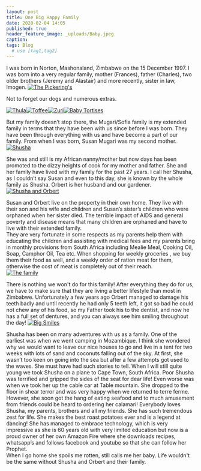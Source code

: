 ```yaml
---
layout: post
title: One Big Happy Family
date: 2020-02-04 14:05
published: true
header_feature_image: _uploads/Baby.jpeg
caption:
tags: Blog
  # use [tag1,tag2]
---
```

I was born in Norton, Mashonaland, Zimbabwe on the 15 December 1997.  I was born into a very regular family, mother (Frances), father (Charles), two older brothers (Jeremy and Alastair) and more recently, sister in law, Imogen.
[![The Pickering's](/_uploads/the-pickering-s.png)](/_uploads/the-pickering-s.png)

Not to forget our dogs and numerous extras.

[![Thula](/_uploads/thula.png)](/_uploads/thula.png)[![Toffee](/_uploads/Toffee.jpeg)](/_uploads/Toffee.jpeg)[![Zuri](/_uploads/Zuri.jpeg)](/_uploads/Zuri.jpeg)[![Baby Tortises](/_uploads/BabyTortise.jpg)](/_uploads/BabyTortises.jpg)

But my family doesn’t stop there, the Mugari/Sofia family is my extended family in terms that they have been with us since before I was born. They have been through everything with us and have become a part of our family.  From when I was born, Susan Mugari was my second mother.  [![Shusha](/_uploads/Bbay.jpeg)](/_uploads/Bbay.jpeg)

She was and still is my African nanny/mother but now days has been promoted to the dizzy heights of cook for my mother and father.  She and her family have lived with my family for the past 27 years.  I call her Shusha, as I couldn’t say Susan and even to this day, she is known by the whole family as Shusha.  Orbert is her husband and our gardener.  
[![Shusha and Orbert ](/_uploads/ShushaOrbit.jpeg)](/_uploads/ShushaOrbit.jpeg)

Susan and Orbert live on the property in their own home.  They live with their son and his wife and children and Susan’s sister’s children who were orphaned when her sister died. The terrible impact of AIDS and general poverty and disease means that many children are orphaned and have to live with their extended family.  
They are very fortunate in some respects as my parents help them with educating the children and assisting with medical fees and my parents bring in monthly provisions from South Africa including Mealie Meal, Cooking Oil, Soap, Camphor Oil, Tea etc.  When shopping for weekly groceries , we buy them their food as well, and a weekly order of ration meat for them, otherwise the cost of meat is completely out of their reach.    
[![The family ](/_uploads/TheirFamily.jpeg)](/_uploads/TheirFamily.jpeg)

There is nothing we won't do for this family! After everything they do for us, we have to make sure that they are living a better lifestyle than most in Zimbabwe.  Unfortunately a few years ago Orbert managed to damage his teeth badly and until recently he had only 5 teeth left, it got so bad he could not chew any of his food, so my Father took his to the dentist, and now he has a full set of dentures, and you can always see him smiling throughout the day! [![Big Smiles](/_uploads/Orbit.jpeg)](/_uploads/Orbit.jpeg)

Shusha has been on many adventures with us as a family.  One of the earliest was when we went camping in Mozambique.  I think she wondered why we would want to leave our nice houses to go and live in a tent for two weeks with lots of sand and coconuts falling out of the sky.  At first, she wasn’t too keen on going into the sea but after a few attempts got used to the waves.  She must have had such stories to tell.
When I will still quite young we took Shusha on a plane to Cape Town, South Africa.  Poor Shusha was terrified and gripped the sides of the seat for dear life!  Even worse was when we took her up the cable car at Table mountain.  She dropped to the floor in shear terror and was very happy when we returned to terre ferme.  However, she soon got the hang of eating seafood and to much amusement from friends could be heard to ordering her calamari!
Everybody loves Shusha, my parents, brothers and all my friends.  She has such tremendous zest for life.  She makes the best roast potatoes ever and is a legend at dancing!
She has managed to embrace technology, which is very impressive as she is 60 years old with very limited education but now is a proud owner of her own Amazon Fire where she downloads recipes, whatsapp’s and follows facebook and youtube so that she can follow her Prophet.  
When I go home she spoils me rotten, still calls me her baby. Life wouldn't be the same without Shusha and Orbert and their family.
